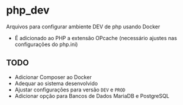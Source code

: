 # php_dev
Arquivos para configurar ambiente DEV de php usando Docker

- É adicionado ao PHP a extensão OPcache (necessário ajustes nas configurações do php.ini)

## TODO
- Adicionar Composer ao Docker
- Adequar ao sistema desenvolvido
- Ajustar configurações para versão `DEV` e `PROD`
- Adicionar opção para Bancos de Dados MariaDB e PostgreSQL